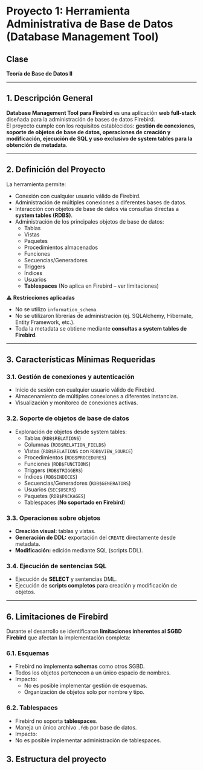 
# Proyecto 1: Herramienta Administrativa de Base de Datos (Database Management Tool)

## Clase
**Teoría de Base de Datos II**

---

## 1. Descripción General
**Database Management Tool para Firebird** es una aplicación **web full-stack** diseñada para la administración de bases de datos Firebird.  
El proyecto cumple con los requisitos establecidos: **gestión de conexiones, soporte de objetos de base de datos, operaciones de creación y modificación, ejecución de SQL y uso exclusivo de system tables para la obtención de metadata**.  

---

## 2. Definición del Proyecto
La herramienta permite:
- Conexión con cualquier usuario válido de Firebird.  
- Administración de múltiples conexiones a diferentes bases de datos.  
- Interacción con objetos de base de datos vía consultas directas a **system tables (RDB$)**.  
- Administración de los principales objetos de base de datos:  
  - Tablas  
  - Vistas  
  - Paquetes 
  - Procedimientos almacenados  
  - Funciones  
  - Secuencias/Generadores  
  - Triggers 
  - Índices  
  - Usuarios  
  - **Tablespaces** (No aplica en Firebird – ver limitaciones)  

⚠️ **Restricciones aplicadas**  
- No se utilizo `information_schema`.  
- No se utilizaron librerías de administración (ej. SQLAlchemy, Hibernate, Entity Framework, etc.).  
- Toda la metadata se obtiene mediante **consultas a system tables de Firebird**.  

---

## 3. Características Mínimas Requeridas

### 3.1. Gestión de conexiones y autenticación
- Inicio de sesión con cualquier usuario válido de Firebird.  
- Almacenamiento de múltiples conexiones a diferentes instancias.  
- Visualización y monitoreo de conexiones activas.  

### 3.2. Soporte de objetos de base de datos
- Exploración de objetos desde system tables:  
  - Tablas (`RDB$RELATIONS`)  
  - Columnas (`RDB$RELATION_FIELDS`)  
  - Vistas (`RDB$RELATIONS` con `RDB$VIEW_SOURCE`)  
  - Procedimientos (`RDB$PROCEDURES`)  
  - Funciones (`RDB$FUNCTIONS`)  
  - Triggers (`RDB$TRIGGERS`)  
  - Índices (`RDB$INDICES`)  
  - Secuencias/Generadores (`RDB$GENERATORS`)  
  - Usuarios (`SEC$USERS`)  
  - Paquetes (`RDB$PACKAGES`)  
  - Tablespaces (**No soportado en Firebird**)  

### 3.3. Operaciones sobre objetos
- **Creación visual:** tablas y vistas.  
- **Generación de DDL:** exportación del `CREATE` directamente desde metadata.  
- **Modificación:** edición mediante SQL (scripts DDL).  

### 3.4. Ejecución de sentencias SQL
- Ejecución de **SELECT** y sentencias DML.  
- Ejecución de **scripts completos** para creación y modificación de objetos.  

---

## 6. Limitaciones de Firebird

Durante el desarrollo se identificaron **limitaciones inherentes al SGBD Firebird** que afectan la implementación completa:

### 6.1. Esquemas
- Firebird no implementa **schemas** como otros SGBD.  
- Todos los objetos pertenecen a un único espacio de nombres.  
- Impacto:  
  - No es posible implementar gestión de esquemas.  
  - Organización de objetos solo por nombre y tipo.  

### 6.2. Tablespaces
- Firebird no soporta **tablespaces**.  
- Maneja un único archivo `.fdb` por base de datos.  
- Impacto:  
- No es posible implementar administración de tablespaces.  
 
## 3. Estructura del proyecto